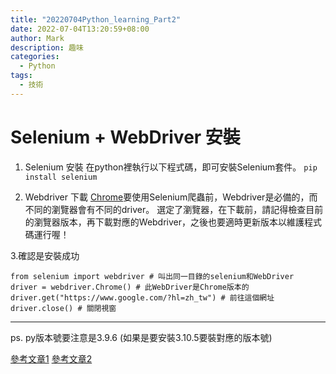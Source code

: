 ```yaml
---
title: "20220704Python_learning_Part2"
date: 2022-07-04T13:20:59+08:00
author: Mark
description: 趣味
categories:
  - Python
tags:
  - 技術
---
```


<H1>Selenium + WebDriver 安裝</H1>

1. Selenium 安裝
在python裡執行以下程式碼，即可安裝Selenium套件。
`pip install selenium`

2. Webdriver 下載
[Chrome](https://sites.google.com/chromium.org/driver/)要使用Selenium爬蟲前，Webdriver是必備的，而不同的瀏覽器會有不同的driver。
選定了瀏覽器，在下載前，請記得檢查目前的瀏覽器版本，再下載對應的Webdriver，之後也要適時更新版本以維護程式碼運行喔！

3.確認是安裝成功

    from selenium import webdriver # 叫出同一目錄的selenium和WebDriver
    driver = webdriver.Chrome() # 此WebDriver是Chrome版本的
    driver.get("https://www.google.com/?hl=zh_tw") # 前往這個網址
    driver.close() # 關閉視窗
---

ps. py版本號要注意是3.9.6 (如果是要安裝3.10.5要裝對應的版本號)

[參考文章1](https://ithelp.ithome.com.tw/articles/10261845)
[參考文章2](https://medium.com/marketingdatascience/selenium%E6%95%99%E5%AD%B8-%E4%B8%80-%E5%A6%82%E4%BD%95%E4%BD%BF%E7%94%A8webdriver-send-keys-988816ce9bed)
